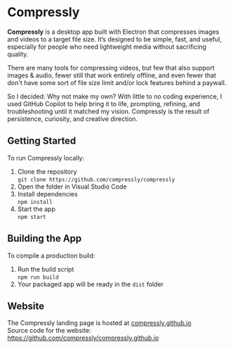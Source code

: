# Compressly

**Compressly** is a desktop app built with Electron that compresses images and videos to a target file size. It’s designed to be simple, fast, and useful, especially for people who need lightweight media without sacrificing quality.

There are many tools for compressing videos, but few that also support
images & audio, fewer still that work entirely offline, and even fewer
that don't have some sort of file size limit and/or lock features
behind a paywall.

So I decided: Why not make my own? With little to no
coding experience, I used GitHub Copilot to help bring it to
life, prompting, refining, and troubleshooting until it matched my
vision. Compressly is the result of persistence, curiosity, and
creative direction.

## Getting Started

To run Compressly locally:

1. Clone the repository  
   `git clone https://github.com/compressly/compressly`
2. Open the folder in Visual Studio Code
3. Install dependencies  
   `npm install`
4. Start the app  
   `npm start`

## Building the App

To compile a production build:

1. Run the build script  
   `npm run build`
2. Your packaged app will be ready in the `dist` folder

## Website

The Compressly landing page is hosted at [compressly.github.io](https://compressly.github.io)  
Source code for the website: https://github.com/compressly/compressly.github.io
